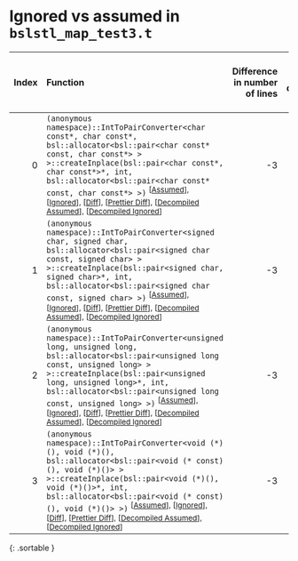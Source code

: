# Ignored vs assumed in `bslstl_map_test3.t`

<script src="../sorttable.js"></script>

|   Index | Function                                                                                                                                                                                                                                                                                                                                                                                                                                                                                    |   Difference in number of lines |   Function size difference in bytes |   Number of lines in assumed build |   Number of bytes in assumed build |   Number of lines in ignored build |   Number of bytes in ignored build |
|--------:|:--------------------------------------------------------------------------------------------------------------------------------------------------------------------------------------------------------------------------------------------------------------------------------------------------------------------------------------------------------------------------------------------------------------------------------------------------------------------------------------------|--------------------------------:|------------------------------------:|-----------------------------------:|-----------------------------------:|-----------------------------------:|-----------------------------------:|
|       0 | `(anonymous namespace)::IntToPairConverter<char const*, char const*, bsl::allocator<bsl::pair<char const* const, char const*> > >::createInplace(bsl::pair<char const*, char const*>*, int, bsl::allocator<bsl::pair<char const* const, char const*> >)` <sup>\[[Assumed](0-assume)\], \[[Ignored](0-none)\], \[[Diff](0.diff.html)\], \[[Prettier Diff](0-diff.html)\], \[[Decompiled Assumed](0-assume-decompiled.txt)\], \[[Decompiled Ignored](0-none-decompiled.txt)\]                 |                              -3 |                                 -16 |                                 52 |                                176 |                                 55 |                                192 |
|       1 | `(anonymous namespace)::IntToPairConverter<signed char, signed char, bsl::allocator<bsl::pair<signed char const, signed char> > >::createInplace(bsl::pair<signed char, signed char>*, int, bsl::allocator<bsl::pair<signed char const, signed char> >)` <sup>\[[Assumed](1-assume)\], \[[Ignored](1-none)\], \[[Diff](1.diff.html)\], \[[Prettier Diff](1-diff.html)\], \[[Decompiled Assumed](1-assume-decompiled.txt)\], \[[Decompiled Ignored](1-none-decompiled.txt)\]                 |                              -3 |                                 -16 |                                 47 |                                160 |                                 50 |                                176 |
|       2 | `(anonymous namespace)::IntToPairConverter<unsigned long, unsigned long, bsl::allocator<bsl::pair<unsigned long const, unsigned long> > >::createInplace(bsl::pair<unsigned long, unsigned long>*, int, bsl::allocator<bsl::pair<unsigned long const, unsigned long> >)` <sup>\[[Assumed](2-assume)\], \[[Ignored](2-none)\], \[[Diff](2.diff.html)\], \[[Prettier Diff](2-diff.html)\], \[[Decompiled Assumed](2-assume-decompiled.txt)\], \[[Decompiled Ignored](2-none-decompiled.txt)\] |                              -3 |                                 -16 |                                 50 |                                176 |                                 53 |                                192 |
|       3 | `(anonymous namespace)::IntToPairConverter<void (*)(), void (*)(), bsl::allocator<bsl::pair<void (* const)(), void (*)()> > >::createInplace(bsl::pair<void (*)(), void (*)()>*, int, bsl::allocator<bsl::pair<void (* const)(), void (*)()> >)` <sup>\[[Assumed](3-assume)\], \[[Ignored](3-none)\], \[[Diff](3.diff.html)\], \[[Prettier Diff](3-diff.html)\], \[[Decompiled Assumed](3-assume-decompiled.txt)\], \[[Decompiled Ignored](3-none-decompiled.txt)\]                         |                              -3 |                                 -16 |                                 50 |                                176 |                                 53 |                                192 |
{: .sortable }
